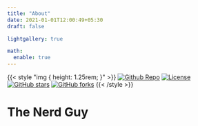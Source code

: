 ```yaml
---
title: "About"
date: 2021-01-01T12:00:49+05:30
draft: false

lightgallery: true

math:
  enable: true
---
```


{{< style "img { height: 1.25rem; }" >}}
[![Github Repo](https://img.shields.io/badge/Github-Repo-success)](https://github.com/krishna8421/krishna8421.github.io)
[![License](https://img.shields.io/badge/License-MIT-success)](https://github.com/krishna8421/krishna8421.github.io/blob/main/LICENSE)
[![GitHub stars](https://img.shields.io/github/stars/krishna8421/krishna8421.github.io?style=social)](https://github.com/krishna8421/krishna8421.github.io)
[![GitHub forks](https://img.shields.io/github/forks/krishna8421/krishna8421.github.io?style=social)](https://github.com/krishna8421/krishna8421.github.io/fork)
{{< /style >}}

# The Nerd Guy

